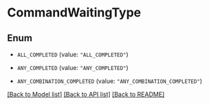 # CommandWaitingType

## Enum


* `ALL_COMPLETED` (value: `"ALL_COMPLETED"`)

* `ANY_COMPLETED` (value: `"ANY_COMPLETED"`)

* `ANY_COMBINATION_COMPLETED` (value: `"ANY_COMBINATION_COMPLETED"`)


[[Back to Model list]](../README.md#documentation-for-models) [[Back to API list]](../README.md#documentation-for-api-endpoints) [[Back to README]](../README.md)


